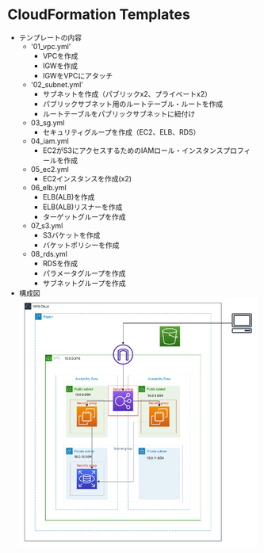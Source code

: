 # CloudFormation Templates
* テンプレートの内容
	* '01_vpc.yml'
		* VPCを作成
		* IGWを作成
		* IGWをVPCにアタッチ
	* '02_subnet.yml'
		* サブネットを作成（パブリックx2、プライベートx2）
		* パブリックサブネット用のルートテーブル・ルートを作成
		* ルートテーブルをパブリックサブネットに紐付け
	* 03_sg.yml
		* セキュリティグループを作成（EC2、ELB、RDS）
	* 04_iam.yml
		* EC2がS3にアクセスするためのIAMロール・インスタンスプロフィールを作成
	* 05_ec2.yml
		* EC2インスタンスを作成(x2)
	* 06_elb.yml
		* ELB(ALB)を作成
		* ELB(ALB)リスナーを作成
		* ターゲットグループを作成
	* 07_s3.yml
		* S3バケットを作成
		* バケットポリシーを作成
	* 08_rds.yml
		* RDSを作成
		* パラメータグループを作成
		* サブネットグループを作成
* 構成図
		![構成図](cfn-diagram.png)